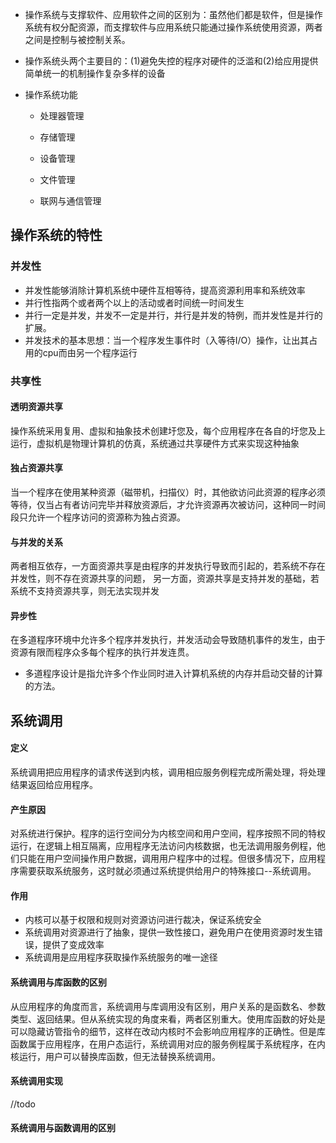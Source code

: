 - 操作系统与支撑软件、应用软件之间的区别为：虽然他们都是软件，但是操作系统有权分配资源，而支撑软件与应用系统只能通过操作系统使用资源，两者之间是控制与被控制关系。

- 操作系统头两个主要目的：(1)避免失控的程序对硬件的泛滥和(2)给应用提供简单统一的机制操作复杂多样的设备

- 操作系统功能

  - 处理器管理

  - 存储管理

  - 设备管理

  - 文件管理

  - 联网与通信管理

##  操作系统的特性    
  ### 并发性
  - 并发性能够消除计算机系统中硬件互相等待，提高资源利用率和系统效率
  - 并行性指两个或者两个以上的活动或者时间统一时间发生
  - 并行一定是并发，并发不一定是并行，并行是并发的特例，而并发性是并行的扩展。
  - 并发技术的基本思想：当一个程序发生事件时（入等待I/O）操作，让出其占用的cpu而由另一个程序运行
### 共享性
   #### 透明资源共享
   操作系统采用复用、虚拟和抽象技术创建圩您及，每个应用程序在各自的圩您及上运行，虚拟机是物理计算机的仿真，系统通过共享硬件方式来实现这种抽象
   #### 独占资源共享
   当一个程序在使用某种资源（磁带机，扫描仪）时，其他欲访问此资源的程序必须等待，仅当占有者访问完毕并释放资源后，才允许资源再次被访问，这种同一时间段只允许一个程序访问的资源称为独占资源。
   #### 与并发的关系
   两者相互依存，一方面资源共享是由程序的并发执行导致而引起的，若系统不存在并发性，则不存在资源共享的问题， 另一方面，资源共享是支持并发的基础，若系统不支持资源共享，则无法实现并发

   #### 异步性

在多道程序环境中允许多个程序并发执行，并发活动会导致随机事件的发生，由于资源有限而程序众多每个程序的执行并发连贯。


- 多道程序设计是指允许多个作业同时进入计算机系统的内存并启动交替的计算的方法。


## 系统调用
  #### 定义
  系统调用把应用程序的请求传送到内核，调用相应服务例程完成所需处理，将处理结果返回给应用程序。
  #### 产生原因
  对系统进行保护。程序的运行空间分为内核空间和用户空间，程序按照不同的特权运行，在逻辑上相互隔离，应用程序无法访问内核数据，也无法调用服务例程，他们只能在用户空间操作用户数据，调用用户程序中的过程。但很多情况下，应用程序需要获取系统服务，这时就必须通过系统提供给用户的特殊接口--系统调用。
  #### 作用
  - 内核可以基于权限和规则对资源访问进行裁决，保证系统安全
  - 系统调用对资源进行了抽象，提供一致性接口，避免用户在使用资源时发生错误，提供了变成效率
  - 系统调用是应用程序获取操作系统服务的唯一途径
  #### 系统调用与库函数的区别
  从应用程序的角度而言，系统调用与库调用没有区别，用户关系的是函数名、参数类型、返回结果。但从系统实现的角度来看，两者区别重大。使用库函数的好处是可以隐藏访管指令的细节，这样在改动内核时不会影响应用程序的正确性。但是库函数属于应用程序，在用户态运行，系统调用对应的服务例程属于系统程序，在内核运行，用户可以替换库函数，但无法替换系统调用。
  #### 系统调用实现
  //todo
  #### 系统调用与函数调用的区别










